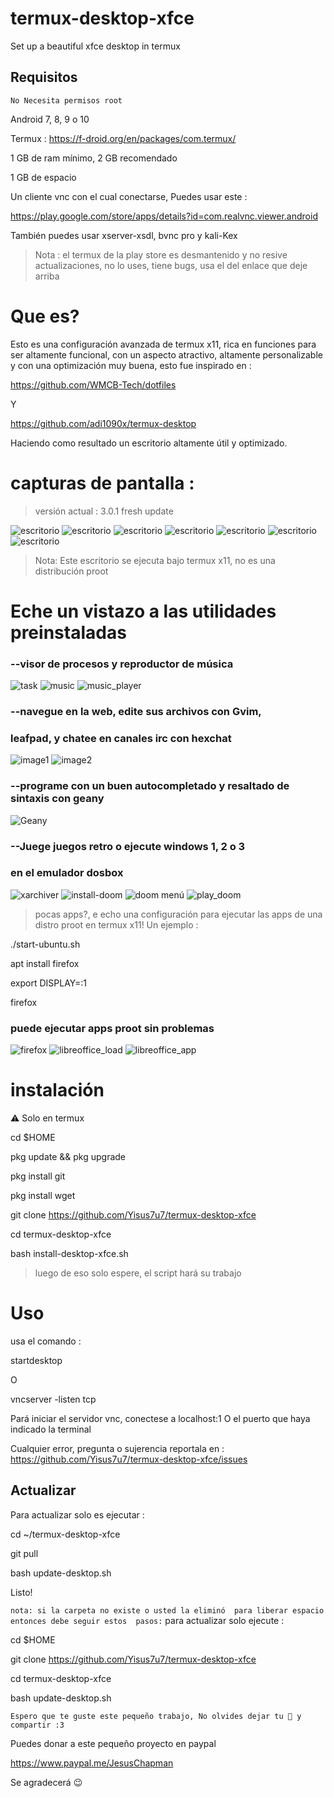 # termux-desktop-xfce
Set up a beautiful xfce desktop in termux 

## Requisitos 

`No Necesita permisos root`

Android 7, 8, 9 o 10

Termux : https://f-droid.org/en/packages/com.termux/

1 GB de ram mínimo, 2 GB recomendado 

1 GB de espacio 

Un cliente vnc con el cual conectarse, 
Puedes usar este :

https://play.google.com/store/apps/details?id=com.realvnc.viewer.android

También puedes usar xserver-xsdl, bvnc pro y 
kali-Kex

> Nota : el termux de la play store es desmantenido 
y no resive actualizaciones, no lo uses, tiene 
bugs, usa el del enlace que deje arriba 

# Que es? 

Esto es una configuración avanzada de termux x11, 
rica en funciones para ser altamente funcional,
con un aspecto atractivo, altamente personalizable
y con una optimización muy buena, esto fue 
inspirado en :

https://github.com/WMCB-Tech/dotfiles

Y

https://github.com/adi1090x/termux-desktop

Haciendo como resultado un escritorio altamente
útil y optimizado. 

# capturas de pantalla :

> versión actual : 3.0.1 fresh update

![escritorio](./fotos/desktop.png)
![escritorio](./fotos/desktop2.png)
![escritorio](./fotos/desktop3.png)
![escritorio](./fotos/desktop4.png)
![escritorio](./fotos/desktop5.png)
![escritorio](./fotos/desktop6.png)
![escritorio](./fotos/desktop7.png)

> Nota: Este escritorio se ejecuta bajo termux 
x11, no es una distribución proot

# Eche un vistazo a las utilidades preinstaladas

### --visor de procesos y reproductor de música

![task](./fotos/task.png)
![music](./fotos/music1.png)
![music_player](./fotos/play_music.png)

### --navegue en la web, edite sus archivos con Gvim,
### leafpad, y chatee en canales irc con hexchat

![image1](./fotos/web-and-mail.png) 
![image2](./fotos/chat_vim_text-editor.png) 

### --programe con un buen autocompletado y resaltado de sintaxis con geany

![Geany](./fotos/geany.png)

### --Juege juegos retro o ejecute windows 1, 2 o 3
### en el emulador dosbox

![xarchiver](./fotos/xarchiver.png)
![install-doom](./fotos/install_doom.png)
![doom menú](./fotos/playdoom-menu.png)
![play_doom](./fotos/play_doom.png)

> pocas apps?, e echo una configuración para 
> ejecutar las apps de una distro proot en termux x11! 
> Un ejemplo :

./start-ubuntu.sh

apt install firefox

export DISPLAY=:1

firefox 

### puede ejecutar apps proot sin problemas

![firefox](./fotos/proot-firefox.png) 
![libreoffice_load](./fotos/proot-libreoffice.png) 
![libreoffice_app](./fotos/proot-libreoffice2.png) 

# instalación 

⚠ Solo en termux 

cd $HOME

pkg update && pkg upgrade 

pkg install git 

pkg install wget 

git clone https://github.com/Yisus7u7/termux-desktop-xfce

cd termux-desktop-xfce

bash install-desktop-xfce.sh

> luego de eso solo espere, el script hará su trabajo 

# Uso 

usa el comando :

startdesktop 

O

vncserver -listen tcp 

Pará iniciar el servidor vnc, conectese a localhost:1
O el puerto que haya indicado la terminal 

Cualquier error, pregunta o sujerencia reportala en :
https://github.com/Yisus7u7/termux-desktop-xfce/issues

## Actualizar 

Para actualizar solo es ejecutar :

cd ~/termux-desktop-xfce 

git pull 

bash update-desktop.sh 

Listo! 

`nota: si la carpeta no existe o usted la eliminó 
para liberar espacio entonces debe seguir estos 
pasos:`
para actualizar solo ejecute :

cd $HOME

git clone https://github.com/Yisus7u7/termux-desktop-xfce

cd termux-desktop-xfce 

bash update-desktop.sh 

`Espero que te guste este pequeño trabajo,
No olvides dejar tu 🌟 y compartir :3`

Puedes donar a este pequeño proyecto en paypal

https://www.paypal.me/JesusChapman 

Se agradecerá 😉
